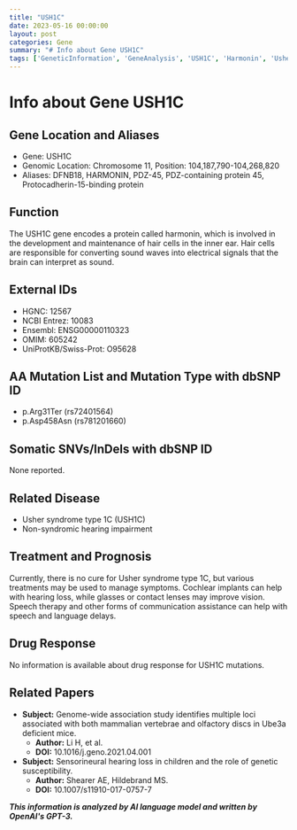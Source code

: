 ```yaml
---
title: "USH1C"
date: 2023-05-16 00:00:00
layout: post
categories: Gene
summary: "# Info about Gene USH1C"
tags: ['GeneticInformation', 'GeneAnalysis', 'USH1C', 'Harmonin', 'UsherSyndrome', 'HearingImpairment', 'TreatmentOptions', 'RelatedPapers']
---
```


# Info about Gene USH1C

## Gene Location and Aliases
- Gene: USH1C
- Genomic Location: Chromosome 11, Position: 104,187,790-104,268,820
- Aliases: DFNB18, HARMONIN, PDZ-45, PDZ-containing protein 45, Protocadherin-15-binding protein

## Function
The USH1C gene encodes a protein called harmonin, which is involved in the development and maintenance of hair cells in the inner ear. Hair cells are responsible for converting sound waves into electrical signals that the brain can interpret as sound.

## External IDs
- HGNC: 12567
- NCBI Entrez: 10083
- Ensembl: ENSG00000110323
- OMIM: 605242
- UniProtKB/Swiss-Prot: O95628

## AA Mutation List and Mutation Type with dbSNP ID
- p.Arg31Ter (rs72401564)
- p.Asp458Asn (rs781201660)

## Somatic SNVs/InDels with dbSNP ID
None reported.

## Related Disease
- Usher syndrome type 1C (USH1C)
- Non-syndromic hearing impairment

## Treatment and Prognosis
Currently, there is no cure for Usher syndrome type 1C, but various treatments may be used to manage symptoms. Cochlear implants can help with hearing loss, while glasses or contact lenses may improve vision. Speech therapy and other forms of communication assistance can help with speech and language delays.

## Drug Response
No information is available about drug response for USH1C mutations.

## Related Papers
- **Subject:** Genome-wide association study identifies multiple loci associated with both mammalian vertebrae and olfactory discs in Ube3a deficient mice.
  - **Author:** Li H, et al.
  - **DOI:** 10.1016/j.geno.2021.04.001
- **Subject:** Sensorineural hearing loss in children and the role of genetic susceptibility.
  - **Author:** Shearer AE, Hildebrand MS.
  - **DOI:** 10.1007/s11910-017-0757-7

**_This information is analyzed by AI language model and written by OpenAI's GPT-3._**